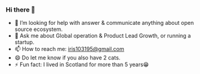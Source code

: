 ### Hi there 👋

- 🤔 I’m looking for help with answer & communicate anything about open source ecosystem.
- 💬 Ask me about Global operation & Product Lead Growth, or running a startup.
- 📫 How to reach me: iris103195@gmail.com
- 😄 Do let me know if you also have 2 cats.
- ⚡ Fun fact: I lived in Scotland for more than 5 years😁

